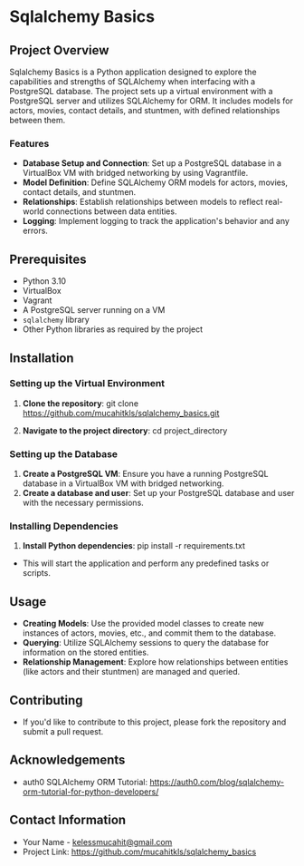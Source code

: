 # Sqlalchemy Basics 

## Project Overview
Sqlalchemy Basics is a Python application designed to explore the capabilities and strengths of SQLAlchemy when interfacing with a PostgreSQL database. The project sets up a virtual environment with a PostgreSQL server and utilizes SQLAlchemy for ORM. It includes models for actors, movies, contact details, and stuntmen, with defined relationships between them.

### Features
- **Database Setup and Connection**: Set up a PostgreSQL database in a VirtualBox VM with bridged networking by using Vagrantfile.
- **Model Definition**: Define SQLAlchemy ORM models for actors, movies, contact details, and stuntmen.
- **Relationships**: Establish relationships between models to reflect real-world connections between data entities.
- **Logging**: Implement logging to track the application's behavior and any errors.

## Prerequisites
- Python 3.10
- VirtualBox
- Vagrant
- A PostgreSQL server running on a VM
- `sqlalchemy` library
- Other Python libraries as required by the project

## Installation

### Setting up the Virtual Environment
1. **Clone the repository**:
git clone https://github.com/mucahitkls/sqlalchemy_basics.git

2. **Navigate to the project directory**:
cd project_directory


### Setting up the Database
1. **Create a PostgreSQL VM**: Ensure you have a running PostgreSQL database in a VirtualBox VM with bridged networking.
2. **Create a database and user**: Set up your PostgreSQL database and user with the necessary permissions.

### Installing Dependencies
1. **Install Python dependencies**:
pip install -r requirements.txt

- This will start the application and perform any predefined tasks or scripts.

## Usage
- **Creating Models**: Use the provided model classes to create new instances of actors, movies, etc., and commit them to the database.
- **Querying**: Utilize SQLAlchemy sessions to query the database for information on the stored entities.
- **Relationship Management**: Explore how relationships between entities (like actors and their stuntmen) are managed and queried.

## Contributing
- If you'd like to contribute to this project, please fork the repository and submit a pull request.

## Acknowledgements
- auth0 SQLAlchemy ORM Tutorial: https://auth0.com/blog/sqlalchemy-orm-tutorial-for-python-developers/

## Contact Information
- Your Name - kelessmucahit@gmail.com
- Project Link: https://github.com/mucahitkls/sqlalchemy_basics

